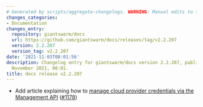 ```yaml
---
# Generated by scripts/aggregate-changelogs. WARNING: Manual edits to this files will be overwritten.
changes_categories:
- Documentation
changes_entry:
  repository: giantswarm/docs
  url: https://github.com/giantswarm/docs/releases/tag/v2.2.207
  version: 2.2.207
  version_tag: v2.2.207
date: '2021-11-03T08:01:56'
description: Changelog entry for giantswarm/docs version 2.2.207, published on 03
  November 2021, 08:01.
title: docs release v2.2.207
---
```


- Add article explaining how to [manage cloud provider credentials via the Management API](https://docs.giantswarm.io/ui-api/management-api/credentials/) ([#1178](https://github.com/giantswarm/docs/pull/1178))
